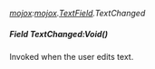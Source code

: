 _[mojox](../../modules/mojox/mojox-module.md):[mojox](../../modules/mojox/mojox-module.md).[TextField](../../modules/mojox/mojox-textfield.md).TextChanged_
##### Field TextChanged:Void()
Invoked when the user edits text.
